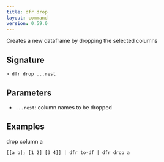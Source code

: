 ```yaml
---
title: dfr drop
layout: command
version: 0.59.0
---
```


Creates a new dataframe by dropping the selected columns

## Signature

```> dfr drop ...rest```

## Parameters

 -  `...rest`: column names to be dropped

## Examples

drop column a
```shell
[[a b]; [1 2] [3 4]] | dfr to-df | dfr drop a
```

